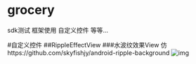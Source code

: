 # grocery
sdk测试 框架使用 自定义控件 等等...

#自定义控件
##RippleEffectView
###水波纹效果View 仿https://github.com/skyfishjy/android-ripple-background
![img](https://github.com/wuya34/grocery/blob/master/app/src/main/java/com/example/amyas/preview/ripple.gif)
